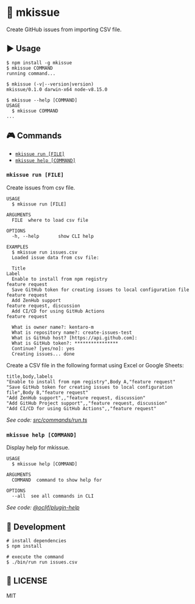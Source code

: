 :ticket: mkissue
=========

Create GitHub issues from importing CSV file.

## :arrow_forward: Usage
<!-- usage -->
```sh-session
$ npm install -g mkissue
$ mkissue COMMAND
running command...

$ mkissue (-v|--version|version)
mkissue/0.1.0 darwin-x64 node-v8.15.0

$ mkissue --help [COMMAND]
USAGE
  $ mkissue COMMAND
...
```
<!-- usagestop -->

## :video_game: Commands
<!-- commands -->
* [`mkissue run [FILE]`](#mkissue-run-file)
* [`mkissue help [COMMAND]`](#mkissue-help-command)

### `mkissue run [FILE]`

Create issues from csv file.

```
USAGE
  $ mkissue run [FILE]

ARGUMENTS
  FILE  where to load csv file

OPTIONS
  -h, --help       show CLI help

EXAMPLES
  $ mkissue run issues.csv
  Loaded issue data from csv file:

  Title                                                             Label
  Enable to install from npm registry                               feature request
  Save GitHub token for creating issues to local configuration file feature request
  Add ZenHub support                                                feature request, discussion
  Add CI/CD for using GitHub Actions                                feature request

  What is owner name?: kentaro-m
  What is repository name?: create-issues-test
  What is GitHub host? [https://api.github.com]:
  What is GitHub token?: ****************
  Continue? [yes/no]: yes
  Creating issues... done
```

Create a CSV file in the following format using Excel or Google Sheets:
```csv
title,body,labels
"Enable to install from npm registry",Body A,"feature request"
"Save GitHub token for creating issues to local configuration file",Body B,"feature request"
"Add ZenHub support",,"feature request, discussion"
"Add GitHub Project support",,"feature request, discussion"
"Add CI/CD for using GitHub Actions",,"feature request"
```

_See code: [src/commands/run.ts](https://github.com/mkissue/mkissue/blob/v0.1.0/src/commands/run.ts)_

### `mkissue help [COMMAND]`

Display help for mkissue.

```
USAGE
  $ mkissue help [COMMAND]

ARGUMENTS
  COMMAND  command to show help for

OPTIONS
  --all  see all commands in CLI
```

_See code: [@oclif/plugin-help](https://github.com/oclif/plugin-help/blob/v2.1.6/src/commands/help.ts)_
<!-- commandsstop -->

## :construction_worker: Development
```
# install dependencies
$ npm install

# execute the command
$ ./bin/run run issues.csv
```

## :memo: LICENSE
MIT
